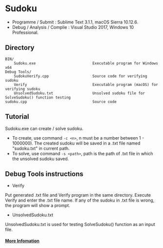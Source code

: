 # Sudoku

* Programme / Submit : Sublime Text 3.1.1, macOS Sierra 10.12.6.
* Debug / Analysis / Complie : Visual Studio 2017, Windows 10 Professional.


## Directory

```
BIN/
    Sudoku.exe                          Executable program for Windows x64
Debug Tools/
    SudokuVerify.cpp                    Source code for verifying sudoku
    Verify                              Executable program (macOS) for verifying sudoku
    UnsolvedSudoku.txt                  Unsolved sudoku file for SolveSudoku() function testing
sudoku.cpp                              Source code
```

## Tutorial
Sudoku.exe can create / solve sudoku.
- To create, use command `-c <n>`, n must be a number between 1 - 1000000). The created sudoku will be saved in a .txt file named "sudoku.txt" in current path.
- To solve, use command `-s <path>`, path is the path of .txt file in which the unsolved sudoku saved.

## Debug Tools instructions
- Verify

Put generated .txt file and Verify program in the same directory.
Execute Verify and enter the .txt file name.
If any of the sudoku in .txt file is wrong, the program will show a prompt.

- UnsolvedSudoku.txt

UnsolvedSudoku.txt is used for testing SolveSudoku() function as an input file.

#### [ More Infomation ](https://blog.csdn.net/acromema/article/details/84571659)

